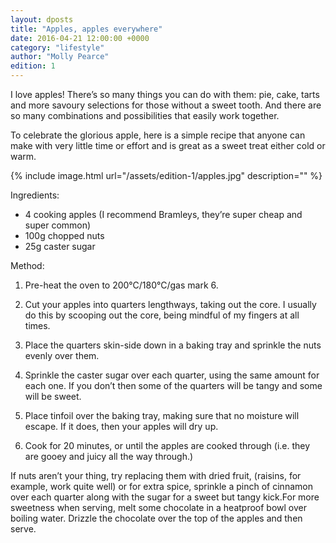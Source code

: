 ```yaml
---
layout: dposts
title: "Apples, apples everywhere"
date: 2016-04-21 12:00:00 +0000
category: "lifestyle"
author: "Molly Pearce"
edition: 1
---
```

I love apples! There’s so many things you can do with them: pie, cake, tarts and more savoury selections for those without a sweet tooth. And there are so many combinations and possibilities that easily work together. 

To celebrate the glorious apple, here is a simple recipe that anyone can make with very little time or effort and is great as a sweet treat either cold or warm. 

{% include image.html url="/assets/edition-1/apples.jpg" description="" %}

Ingredients: 

- 4 cooking apples (I recommend Bramleys, they’re super cheap and super common) 
- 100g chopped nuts 
- 25g caster sugar 

Method: 

1. Pre-heat the oven to 200°C/180°C/gas mark 6. 

2. Cut your apples into quarters lengthways, taking out the core. I usually do this by scooping out the core, being mindful of my fingers at all times. 

3. Place the quarters skin-side down in a baking tray and sprinkle the nuts evenly over them. 

4. Sprinkle the caster sugar over each quarter, using the same amount for each one. If you don’t then some of the quarters will be tangy and some will be sweet. 

5. Place tinfoil over the baking tray, making sure that no moisture will escape. If it does, then your apples will dry up. 

6. Cook for 20 minutes, or until the apples are cooked through (i.e. they are gooey and juicy all the way through.) 

If nuts aren’t your thing, try replacing them with dried fruit, (raisins, for example, work quite well) or for extra spice, sprinkle a pinch of cinnamon over each quarter along with the sugar for a sweet but tangy kick.For more sweetness when serving, melt some chocolate in a heatproof bowl over boiling water. Drizzle the chocolate over the top of the apples and then serve.
